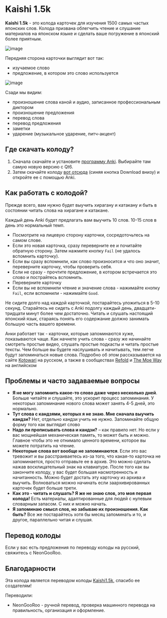 # Kaishi 1.5k

**Kaishi 1.5k** - это колода карточек для изучения 1500 самых частых японских слов. Колода призвана облегчить чтение и слушание материалов на японском языке и сделать ваше погружение в японский более приятным. 

![image](https://github.com/NeonGooRoo/KaishiRu/assets/123720895/afa84330-1b74-4bc5-b0e8-a204450504e3)

Передняя сторона карточки выглядит вот так: 
* изучаемое слово
* предложение, в котором это слово используется

![image](https://github.com/NeonGooRoo/KaishiRu/assets/123720895/8d7b5533-d5ed-4cfd-8372-c2b06730ffa5)

Сзади мы видим: 
* произношение слова каной и аудио, записанное профессиональным диктором
* произношение предложения
* перевод слова
* перевод предложения
* заметки
* ударение (музыкальное ударение, питч-акцент) 

## Где скачать колоду?

1. Сначала скачайте и установите [программу Anki](https://apps.ankiweb.net/). Выбирайте там самую новую версию с Qt6. 
2. Затем скачайте колоду [вот отсюда](https://ankiweb.net/shared/info/237782999) (синяя кнопка Download внизу) и откройте ее с помощью Anki. 

## Как работать с колодой? 

Прежде всего, вам нужно будет выучить хирагану и катакану и быть в состоянии читать слова на хирагане и катакане. 

Каждый день Anki будет предлагать вам выучить 10 слов. 10-15 слов в день это нормальный темп. 

* Посмотрите на лицевую сторону карточки, сосредоточьтесь на самом слове.
* Если это новая карточка, сразу переверните ее и почитайте обратную сторону. Затем нажмите кнопку `Fail` (не удалось вспомнить карточку). 
* Если вы сразу вспомнили, как слово произносится и что оно значит, переверните карточку, чтобы проверить себя.
* Если не сразу - прочтите предложение, в котором встречается это слово и пострайтесь вспомнить.
* Переверните карточку
* Если вы не вспомнили чтение и значение слова - нажимайте кнопку `Fail`, если вспомнили - нажимайте `Good`.

Не сидите долго над каждой карточкой, постарайтесь уложиться в 5-10 секунд. Старайтесь не сидеть с Anki подолгу каждый день, двадцати-тридцати минут более чем достаточно. Читать и слушать настоящий японский язык, стараясь понять его содержание должно занимать большую часть вашего времени. 

Анки работает так - карточки, которые запоминаются хуже, показываются чаще. Как начнете учить слова - сразу же начинайте смотреть простые видео, слушать простые подкасты и читать простые тексты. Чем больше вы будете наслушивать и начитывать, тем легче будут запоминаться новые слова. Подробно об этом рассказывается на сайте [Kotowari]([https://neongoo.ru/guide/how-to.html#%D0%B7%D0%B0%D1%87%D0%B5%D0%BC-%D0%B2%D1%8B-%D0%B7%D0%B4%D0%B5%D1%81%D1%8C](https://kotowari.ru/guide/how-to.html)) на русском, а также в сообществах [Refold](https://refold.la/) и [The Moe Way](https://learnjapanese.moe/) на английском

## Проблемы и часто задаваемые вопросы

* **Я не могу запомнить какое-то слово даже через несколько дней**. Больше читайте и слушайте, это ускорит процесс запоминания. У некоторых запоминание нового слова может занять 4-5 дней, это нормально. 
* **Тут слова с кандзями, которых я не знаю. Мне сначала выучить кандзи?** Нет, отдельно кандзи учить не нужно. Запоминайте общую форму того как выглядит слово 
* **Надо ли прописывать слова и кандзи?** – как правило нет. Но если у вас мощнейшая механическая память, то может быть и можно. Главное чтобы это не отнимало ценного времени, которое вы можете потратить на чтение.
* **Некоторые слова вот вообще не запоминаются**. Если это вас тревожит и вы расстраиваетесь из-за того, что какая-то карточка не запоминается, просто отправьте ее в архив. Это можно сделать нажав восклицательный знак на клавиатуре. После того как вы закончите колоду, у вас будет большая насмотренность и начитанность. Можно будет достать эту карточку из архива и выучить. Волноваться можно начинать если заархивированных карточек будет больше трети. 
* **Как это - читать и слушать? Я же не знаю слов, это моя первая колода!** Есть материалы, адаптированные для людей с нулевым словарным запасом. С них и можно начать.
* **Я запоминаю смысл слов, но забываю их произношения. Как быть?** Все же постарайтесь хотя бы месяц запоминать и то, и другое, параллельно читая и слушая.

## Перевод колоды

Если у вас есть предложения по переводу колоды на русский, свяжитесь с NeonGooRoo.

## Благодарности

Эта колода является переводом колоды [Kaishi1.5k](https://github.com/donkuri/Kaishi), спасибо ее создателям! 

Переводили:

* NeonGooRoo - ручной перевод, проверка машинного перевода на правильность, организация и оформление.
